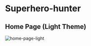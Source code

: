 # Superhero-hunter

## Home Page (Light Theme)
![home-page-light](https://user-images.githubusercontent.com/66960784/203381630-31bc1e97-e992-4b83-b2c7-a1db7d29ec04.png)
